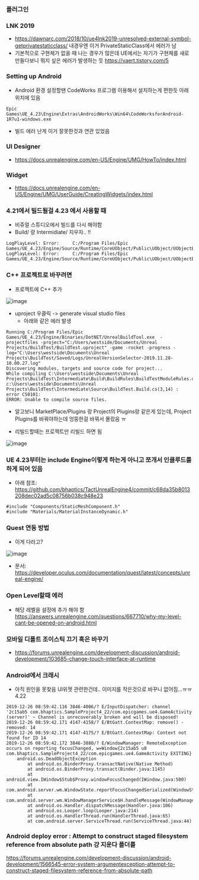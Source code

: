 ### 플러그인 

### LNK 2019 
* https://dawnarc.com/2018/10/ue4lnk2019-unresolved-external-symbol-getprivatestaticclass/ 내경우엔 이거 PrivateStaticClass에서 에러가 남
* 기본적으로 구현체가 없을 때 나는 경우가 많은데 UE에서는 자기가 구현체를 새로 만들다보니 뭐지 싶은 에러가 발생하는 듯 https://vaert.tistory.com/5




### Setting up Android 
* Android 환경 설정할땐 CodeWorks 프로그램 이용해서 설치하는게 편한듯 아래 위치에 있음
```
Epic Games\UE_4.23\Engine\Extras\AndroidWorks\Win64\CodeWorksforAndroid-1R7u1-windows.exe
```
* 빌드 에러 난게 이거 잘못한것과 연관 있었음 

### UI Designer
* https://docs.unrealengine.com/en-US/Engine/UMG/HowTo/index.html


### Widget 
* https://docs.unrealengine.com/en-US/Engine/UMG/UserGuide/CreatingWidgets/index.html


### 4.21에서 빌드될걸 4.23 에서 사용할 때 
* 비쥬얼 스튜디오에서 빌드를 다시 해야함 
* Build/ 랑 Intermidiate/  지우자.. !! 

```
LogPlayLevel: Error:     C:/Program Files/Epic Games/UE_4.23/Engine/Source/Runtime/CoreUObject/Public\UObject/UObjectBaseUtility.h(483,14) 
LogPlayLevel: Error:     C:/Program Files/Epic Games/UE_4.23/Engine/Source/Runtime/CoreUObject/Public\UObject/UObjectBaseUtility.h(483,15)

```

### C++ 프로젝트로 바꾸려면 
* 프로젝트에 C++  추가 

![image](https://user-images.githubusercontent.com/1837913/69768822-8a047980-11c5-11ea-85eb-5569f2942a68.png)

* uproject 우클릭 -> generate visual studio files
  * 아래와 같은 에러 발생 

```
Running C:/Program Files/Epic Games/UE_4.23/Engine/Binaries/DotNET/UnrealBuildTool.exe  -projectfiles -project="C:/Users/westside/Documents/Unreal Projects/BuildTest/BuildTest.uproject" -game -rocket -progress -log="C:\Users\westside\Documents\Unreal Projects\BuildTest/Saved/Logs/UnrealVersionSelector-2019.11.28-10.00.27.log"
Discovering modules, targets and source code for project...
While compiling C:\Users\westside\Documents\Unreal Projects\BuildTest\Intermediate\Build\BuildRules\BuildTestModuleRules.dll:
c:\Users\westside\Documents\Unreal Projects\BuildTest\Intermediate\Source\BuildTest.Build.cs(3,14) : error CS0101: 
ERROR: Unable to compile source files.
```

*  알고보니 MarketPlace/Plugins 랑 Project의 Plugins랑 같은게 있는데, Project Plugins를 바꿔야하는데 엉뚱한걸 바꿔서 몰랐음 ㅠ

* 리빌드할때는 프로젝트만 리빌드 하면 됨

![image](https://user-images.githubusercontent.com/1837913/69769679-2a0fd200-11c9-11ea-9811-f912234d6df4.png)




### UE 4.23부터는 include Engine이렇게 하는게 아니고 쪼개서 인클루드를 하게 되어 있음 
* 아래 참조: https://github.com/bhaptics/TactUnrealEngine4/commit/c68da35b8013208dec02ad5c08756b038c948e23

```
#include "Components/StaticMeshComponent.h"
#include "Materials/MaterialInstanceDynamic.h"
```



### Quest 연동 방법 
* 이게 다라고? 

![image](https://user-images.githubusercontent.com/1837913/69779127-48d29080-11ea-11ea-8ad5-9d78bb82ed97.png)

* 문서: https://developer.oculus.com/documentation/quest/latest/concepts/unreal-engine/




### Open Level할때 에러 
* 해당 레벨을 설정에 추가 해야 함 https://answers.unrealengine.com/questions/667710/why-my-level-cant-be-opened-on-android.html

### 모바일 디폴트 조이스틱 끄기 혹은 바꾸기
* https://forums.unrealengine.com/development-discussion/android-development/103685-change-touch-interface-at-runtime



### Android에서 크래시
* 아직 원인을 못찾음 UI위젯 관련한건데..  이미지를 작은것으로 바꾸니 없어짐...ㅠㅠ 4.22 

```
2019-12-26 08:59:42.116 3846-4006/? E/InputDispatcher: channel '2c15ab5 com.bhaptics.SampleProject4_22/com.epicgames.ue4.GameActivity (server)' ~ Channel is unrecoverably broken and will be disposed!
2019-12-26 08:59:42.171 4147-4158/? E/BtGatt.ContextMap: remove() - removed: 14
2019-12-26 08:59:42.171 4147-4175/? E/BtGatt.ContextMap: Context not found for ID 14
2019-12-26 08:59:42.172 3846-3880/? E/WindowManager: RemoteException occurs on reporting focusChanged, w=Window{2c15ab5 u0 com.bhaptics.SampleProject4_22/com.epicgames.ue4.GameActivity EXITING}
    android.os.DeadObjectException
        at android.os.BinderProxy.transactNative(Native Method)
        at android.os.BinderProxy.transact(Binder.java:1145)
        at android.view.IWindow$Stub$Proxy.windowFocusChanged(IWindow.java:500)
        at com.android.server.wm.WindowState.reportFocusChangedSerialized(WindowState.java:3920)
        at com.android.server.wm.WindowManagerService$H.handleMessage(WindowManagerService.java:5456)
        at android.os.Handler.dispatchMessage(Handler.java:106)
        at android.os.Looper.loop(Looper.java:214)
        at android.os.HandlerThread.run(HandlerThread.java:65)
        at com.android.server.ServiceThread.run(ServiceThread.java:44)
```


### Android deploy error : Attempt to construct staged filesystem reference from absolute path 걍 지운다 폴더를

https://forums.unrealengine.com/development-discussion/android-development/1566545-error-system-argumentexception-attempt-to-construct-staged-filesystem-reference-from-absolute-path
